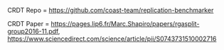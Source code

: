 CRDT Repo = https://github.com/coast-team/replication-benchmarker 

CRDT Paper = https://pages.lip6.fr/Marc.Shapiro/papers/rgasplit-group2016-11.pdf, 
https://www.sciencedirect.com/science/article/pii/S0743731510002716
